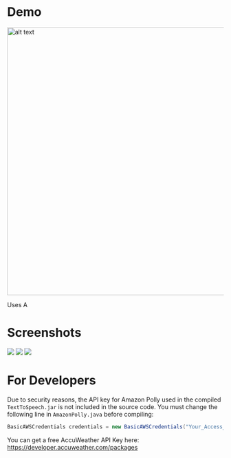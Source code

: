 # Demo
<img src="https://i.imgur.com/vXJWYF8.jpg" alt="alt text" width="850" height="622">

Uses A

# Screenshots
<img src="https://i.imgur.com/jQDNWcm.png">
<img src="https://i.imgur.com/aY9VqID.png">
<img src="https://i.imgur.com/XlNILFV.png">

# For Developers
Due to security reasons, the API key for Amazon Polly used in the compiled `TextToSpeech.jar` is not included in the source code. You must change the following line in `AmazonPolly.java` before compiling:

```java 
BasicAWSCredentials credentials = new BasicAWSCredentials("Your_Access_Key_ID", "Your_Secret_Key");
```

You can get a free AccuWeather API Key here: https://developer.accuweather.com/packages
